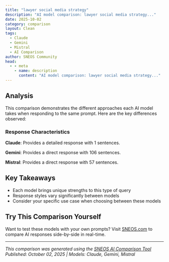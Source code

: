 ```yaml
---
title: "lawyer social media strategy"
description: "AI model comparison: lawyer social media strategy..."
date: 2025-10-02
category: comparison
layout: Clean
tags:
  - Claude
  - Gemini
  - Mistral
  - AI Comparison
author: SNEOS Community
head:
  - - meta
    - name: description
      content: "AI model comparison: lawyer social media strategy..."
---
```


<ChatComparison
  title="lawyer social media strategy"
  prompt="lawyer social media strategy"
  :responses='{"Claude": "# Lawyer Social Media Strategy Guide\n\n## Platform Selection\n\n**LinkedIn (Essential)**\n- Professional networking hub\n- Share legal insights and thought leadership\n- Connect with other attorneys, clients, and referral sources\n- Post case studies and industry updates\n\n**Facebook**\n- Broader audience reach\n- Community engagement and local presence\n- Share firm news and achievements\n- Educational content for general public\n\n**Twitter/X**\n- Real-time legal commentary\n- Industry news sharing\n- Engage in legal discussions\n- Build thought leadership\n\n**YouTube**\n- Educational legal content\n- FAQ videos\n- Firm introductions\n- Webinar recordings\n\n## Content Strategy\n\n### Educational Content (70%)\n- Explain legal concepts in plain language\n- FAQ videos addressing common questions\n- Legal tips and preventative advice\n- Industry updates and law changes\n- Case study insights (maintaining confidentiality)\n\n### Firm/Personal Branding (20%)\n- Behind-the-scenes content\n- Team introductions\n- Community involvement\n- Awards and recognitions\n- Speaking engagements\n\n### Engagement Content (10%)\n- Industry polls and questions\n- Current events commentary\n- Networking posts\n- Congratulating colleagues\n\n## Best Practices\n\n### Compliance \u0026 Ethics\n- Follow state bar advertising rules\n- Include required disclaimers\n- Maintain client confidentiality\n- Avoid creating attorney-client relationships online\n- Review content for accuracy\n\n### Professional Tone\n- Maintain credibility and expertise\n- Use clear, accessible language\n- Be helpful, not salesy\n- Show personality while staying professional\n\n### Consistency\n- Post regularly (3-5 times per week)\n- Maintain consistent brand voice\n- Use professional headshots and branding\n- Respond promptly to comments and messages\n\n## Content Ideas by Practice Area\n\n**Personal Injury**\n- Safety tips and accident prevention\n- Insurance claim guidance\n- Legal rights after accidents\n\n**Family Law**\n- Divorce process explanations\n- Child custody guidelines\n- Estate planning basics\n\n**Business Law**\n- Contract basics\n- Business formation guidance\n- Employment law updates\n\n**Real Estate**\n- Homebuying legal tips\n- Property law explanations\n- Market trend analysis\n\n## Engagement Tactics\n\n- Respond to comments within 24 hours\n- Share and comment on others\u0027 content\n- Use relevant hashtags (#LegalAdvice #Attorney)\n- Tag relevant organizations and colleagues\n- Participate in legal Twitter chats\n- Host live Q\u0026A sessions\n\n## Measuring Success\n\n**Key Metrics:**\n- Follower growth\n- Engagement rates\n- Website traffic from social media\n- Lead generation/inquiries\n- Brand mention tracking\n- Content reach and impressions\n\n## Common Mistakes to Avoid\n\n- Overly promotional content\n- Ignoring ethical guidelines\n- Inconsistent posting\n- Not engaging with audience\n- Sharing confidential information\n- Poor quality images/videos\n- Controversial political statements\n\nWould you like me to elaborate on any specific aspect of lawyer social media strategy, such as content calendars, specific platform tactics, or compliance considerations?", "Gemini": "Okay, let\u0027s craft a social media strategy for lawyers. This is a nuanced area, requiring a balance between professional decorum, ethical considerations, and effective marketing.\n\n**I. Core Principles \u0026 Goals**\n\nBefore diving into tactics, establish the foundation:\n\n* **Ethical Compliance:** *Crucially*, any social media activity must adhere to your jurisdiction\u0027s rules of professional conduct for lawyers. This includes rules about advertising, solicitation, confidentiality, and creating false or misleading impressions. **Consult your state bar\u0027s ethics opinions on social media.** What\u0027s allowed in one state might be prohibited in another.\n* **Target Audience:** Who are you trying to reach? Potential clients? Referral sources (other lawyers, doctors, accountants)? Different audiences require different content and approaches.\n* **Brand Voice \u0026 Tone:** Professional, authoritative, approachable, empathetic? Choose a voice that reflects your personality and the image you want to project. Avoid legalese whenever possible.\n* **Clear Goals:**\n * **Brand Awareness:** Increase visibility and recognition in your target market.\n * **Lead Generation:** Attract potential clients who need your services.\n * **Thought Leadership:** Position yourself as an expert in your field.\n * **Relationship Building:** Connect with other professionals and potential referral sources.\n * **Client Education:** Inform the public about legal issues.\n * **Recruiting:** Attract talented staff.\n* **Measurement \u0026 Analysis:** How will you track your progress and measure success? (e.g., website traffic, engagement rates, lead generation).\n\n**II. Platform Selection**\n\n* **LinkedIn:** Essential for professional networking, thought leadership, and B2B connections.\n* **Facebook:** Good for reaching a broader audience, community engagement, and potentially client education. Be cautious about sharing legal advice.\n* **Twitter:** Useful for quick updates, news commentary, and engaging with legal trends. Keep it professional.\n* **Instagram:** Can be effective for visually appealing content (e.g., infographics, behind-the-scenes glimpses of your firm, quotes, or short videos). Consider if your target audience is active on Instagram.\n* **YouTube:** Excellent for creating informative videos, explaining legal concepts, answering FAQs, or sharing client testimonials (with consent).\n* **TikTok:** Use with extreme caution. It may not be suitable, as it has a more informal userbase.\n\n**III. Content Strategy**\n\n* **Educational Content:**\n * Blog posts or articles summarizing recent legal developments in your practice area.\n * \u0022Ask a Lawyer\u0022 Q\u0026A sessions (general information only, no specific legal advice).\n * Infographics explaining complex legal concepts.\n * Videos answering frequently asked questions.\n * Guides or checklists on relevant legal topics (e.g., \u0022What to do after a car accident\u0022).\n * Webinars on relevant legal topics.\n* **Behind-the-Scenes Content:**\n * Photos or videos of your office or team (professional and welcoming).\n * Share team achievements and awards.\n * Showcase your firm\u0027s involvement in the community.\n* **Client Success Stories:** (With explicit client consent and careful redaction of confidential information). Focus on the positive outcome and the client\u0027s experience.\n* **News \u0026 Commentary:**\n * Share relevant legal news articles with your own analysis.\n * Comment on current events from a legal perspective (avoiding controversial political statements).\n* **Engaging Questions \u0026 Polls:**\n * Ask your audience about their legal concerns.\n * Run polls on relevant legal topics.\n* **Events \u0026 Announcements:**\n * Promote upcoming webinars, seminars, or community events.\n * Announce new hires, awards, or firm milestones.\n\n**IV. Best Practices \u0026 Tactics**\n\n* **Create a Social Media Calendar:** Plan your content in advance to ensure consistency.\n* **Use High-Quality Visuals:** Invest in professional photos and graphics.\n* **Write Compelling Captions:** Keep them concise, engaging, and relevant to your audience.\n* **Use Relevant Hashtags:** Research popular hashtags in your industry and use them strategically.\n* **Engage with Your Audience:** Respond to comments and messages promptly.\n* **Run Social Media Ads:** Consider paid advertising to reach a wider audience. Target your ads carefully based on demographics, interests, and location.\n* **Cross-Promote Your Content:** Share your social media posts on your website and other platforms.\n* **Monitor Your Analytics:** Track your progress and make adjustments to your strategy as needed.\n* **Use a Social Media Management Tool:** Tools like Hootsuite, Buffer, or Sprout Social can help you schedule posts, track analytics, and manage multiple accounts.\n* **Consistency is Key:** Post regularly to keep your audience engaged.\n\n**V. Important Considerations \u0026 Cautions**\n\n* **Confidentiality:** Never disclose confidential client information on social media.\n* **Legal Advice:** Avoid providing specific legal advice online. Make it clear that any information you share is for general informational purposes only and should not be considered a substitute for legal counsel. Use a disclaimer: \u0022This is for educational purposes only and does not constitute legal advice. Consult with an attorney for advice on your specific situation.\u0022\n* **Advertising Rules:** Be aware of your jurisdiction\u0027s advertising rules for lawyers. This may include rules about testimonials, guarantees, and claims of expertise.\n* **Solicitation:** Avoid direct solicitation of clients on social media.\n* **Negative Reviews:** Develop a plan for handling negative reviews. Respond professionally and address the concerns raised, but avoid disclosing confidential information.\n* **Employee Social Media Policies:** Create a social media policy for your firm that outlines guidelines for employee conduct online.\n* **Security:** Protect your social media accounts with strong passwords and enable two-factor authentication.\n* **Image Rights:** Ensure you have the rights to use any images or videos you post.\n* **HIPAA Compliance (if applicable):** If you handle medical information, ensure compliance with HIPAA regulations regarding patient privacy. This may significantly restrict what you can share.\n* **Stay Updated:** Social media platforms and best practices are constantly evolving. Stay informed about the latest trends and algorithm changes.\n\n**VI. Example Content Ideas (Specific to Practice Areas)**\n\n* **Personal Injury:**\n * \u00225 Things to Do After a Car Accident\u0022 (blog post)\n * Infographic: \u0022Common Causes of Slip and Fall Accidents\u0022\n * Video: \u0022What is Negligence?\u0022\n * Client Story: \u0022How We Helped [Client Name] Recover After a Serious Injury\u0022 (with consent)\n* **Family Law:**\n * \u0022Understanding Child Custody Laws in [Your State]\u0022 (blog post)\n * Video: \u0022What to Expect During a Divorce Mediation\u0022\n * Guide: \u0022How to Prepare for a Child Support Hearing\u0022\n * Poll: \u0022What are your biggest concerns about divorce?\u0022\n* **Business Law:**\n * \u0022Choosing the Right Business Structure: LLC vs. Corporation\u0022 (blog post)\n * Infographic: \u0022Key Provisions of a Commercial Lease Agreement\u0022\n * Webinar: \u0022Protecting Your Intellectual Property\u0022\n * News Commentary: Analysis of a recent court decision affecting businesses in your area.\n* **Criminal Defense:**\n * \u0022Understanding Your Rights During a Police Stop\u0022 (blog post)\n * Video: \u0022What is Probable Cause?\u0022\n * FAQ: \u0022What to do if you are arrested.\u0022\n* **Estate Planning:**\n * \u0022The Importance of Having a Will\u0022 (blog post)\n * Video: \u0022What is a Trust?\u0022\n * Guide: \u0022How to Choose a Power of Attorney.\u0022\n\n**VII. Tracking \u0026 Measurement**\n\n* **Website Traffic:** Use Google Analytics to track how much traffic your social media efforts are driving to your website.\n* **Engagement Rate:** Measure the number of likes, comments, shares, and clicks your posts receive.\n* **Reach:** Track the number of people who see your posts.\n* **Lead Generation:** Monitor the number of inquiries, phone calls, and form submissions you receive from social media.\n* **Conversion Rate:** Track the percentage of leads that convert into clients.\n* **Social Listening:** Monitor social media for mentions of your firm, your competitors, or relevant legal topics.\n\n**Key Takeaway:** A successful social media strategy for lawyers requires careful planning, consistent execution, and a commitment to ethical conduct. By focusing on providing valuable content, engaging with your audience, and measuring your results, you can use social media to build your brand, generate leads, and establish yourself as a thought leader in your field. **Always prioritize ethical considerations and compliance with your state bar\u0027s rules.**\n", "Mistral": "Creating a social media strategy for a lawyer or law firm involves several key steps to ensure effective communication, engagement, and professionalism. Here\u2019s a comprehensive guide to help you develop a successful strategy:\n\n### 1. Define Your Goals\n- **Brand Awareness:** Increase visibility and recognition.\n- **Client Engagement:** Build relationships with current and potential clients.\n- **Thought Leadership:** Establish yourself as an authority in your field.\n- **Lead Generation:** Attract new clients through valuable content.\n\n### 2. Identify Your Target Audience\n- **Demographics:** Age, location, occupation, etc.\n- **Psychographics:** Interests, values, lifestyle, etc.\n- **Client Personas:** Create detailed profiles of your ideal clients.\n\n### 3. Choose the Right Platforms\n- **LinkedIn:** Professional networking and thought leadership.\n- **Facebook:** Community engagement and client testimonials.\n- **Twitter:** Real-time updates and industry news.\n- **Instagram:** Visual content and behind-the-scenes looks.\n- **YouTube:** Educational videos and webinars.\n- **TikTok:** Short, engaging videos for a younger audience.\n\n### 4. Develop a Content Strategy\n- **Educational Content:** Blogs, articles, videos, and infographics on legal topics.\n- **Client Success Stories:** Testimonials and case studies.\n- **Industry News:** Updates on legal developments and trends.\n- **Behind-the-Scenes:** Photos and videos of your team and office.\n- **Engagement Posts:** Polls, Q\u0026As, and live sessions.\n\n### 5. Create a Content Calendar\n- **Frequency:** Determine how often you will post on each platform.\n- **Timing:** Identify the best times to post based on your audience\u2019s behavior.\n- **Themes:** Plan themed content for different days (e.g., \u201CLegal Tip Tuesday\u201D).\n\n### 6. Engage with Your Audience\n- **Respond to Comments:** Engage with followers by responding to their comments and messages.\n- **Ask Questions:** Encourage interaction by asking questions and seeking feedback.\n- **Share User-Generated Content:** Highlight client testimonials and success stories.\n\n### 7. Monitor and Analyze Performance\n- **Analytics Tools:** Use platform-specific analytics tools to track performance.\n- **Key Metrics:** Focus on engagement rates, follower growth, and website traffic.\n- **Adjustments:** Regularly review and adjust your strategy based on performance data.\n\n### 8. Ensure Compliance and Ethics\n- **Professional Conduct:** Adhere to ethical guidelines and professional standards.\n- **Confidentiality:** Avoid sharing confidential client information.\n- **Disclaimers:** Include disclaimers to clarify that content is not legal advice.\n\n### 9. Leverage Paid Advertising\n- **Targeted Ads:** Use paid advertising to reach a broader audience.\n- **Retargeting:** Implement retargeting campaigns to re-engage previous visitors.\n- **Budget:** Allocate a budget for social media advertising.\n\n### 10. Collaborate and Network\n- **Influencers:** Collaborate with legal influencers and industry experts.\n- **Partnerships:** Partner with other professionals and organizations.\n- **Events:** Promote and participate in legal events and webinars.\n\n### 11. Crisis Management Plan\n- **Preparedness:** Have a plan in place for handling negative comments or crises.\n- **Response:** Respond promptly and professionally to any issues that arise.\n\n### 12. Continuous Learning and Improvement\n- **Stay Updated:** Keep up with the latest social media trends and best practices.\n- **Feedback:** Seek feedback from your audience and colleagues.\n- **Training:** Invest in training and development for your social media team.\n\nBy following these steps, you can create a robust social media strategy that enhances your professional reputation, engages your audience, and drives business growth."}' 
  published-date="00:34"
/>

## Analysis

This comparison demonstrates the different approaches each AI model takes when responding to the same prompt. Here are the key differences observed:

### Response Characteristics

**Claude**: Provides a detailed response with 1 sentences. 

**Gemini**: Provides a direct response with 106 sentences. 

**Mistral**: Provides a direct response with 57 sentences. 

## Key Takeaways

- Each model brings unique strengths to this type of query
- Response styles vary significantly between models
- Consider your specific use case when choosing between these models

## Try This Comparison Yourself

Want to test these models with your own prompts? Visit [SNEOS.com](https://sneos.com) to compare AI responses side-by-side in real-time.

---

*This comparison was generated using the [SNEOS AI Comparison Tool](https://sneos.com)*
*Published: October 02, 2025 | Models: Claude, Gemini, Mistral*
